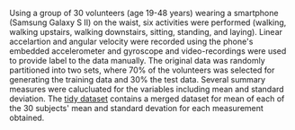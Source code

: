 Using a group of 30 volunteers (age 19-48 years) wearing a smartphone (Samsung Galaxy S II) on the waist, six activities were performed (walking, walking upstairs, walking downstairs, sitting, standing, and laying).  Linear accelartion and angular velocity were recorded using the phone's embedded accelerometer and gyroscope and video-recordings were used to provide label to the data manually. The original data was randomly partitioned into two sets, where 70% of the volunteers was selected for generating the training data and 30% the test data. Several summary measures were calucluated for the variables including mean and standard deviation.  The [tidy dataset]() contains a merged dataset for mean of each of the 30 subjects' mean and standard devation for each measurement obtained.